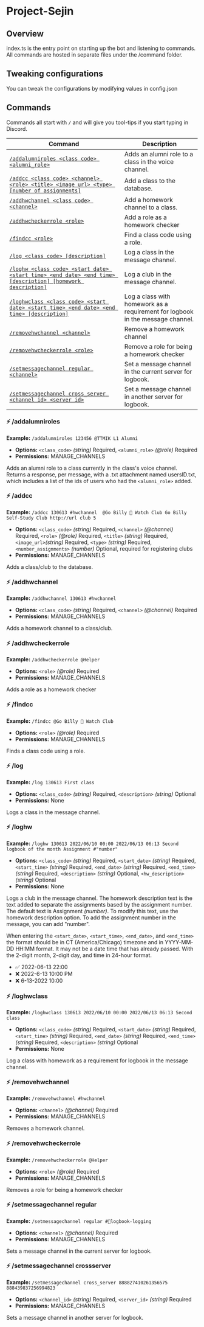 # Project-Sejin

## Overview
index.ts is the entry point on starting up the bot and listening to commands. 
All commands are hosted in separate files under the /command folder. 

## Tweaking configurations
You can tweak the configurations by modifying values in config.json

## Commands

Commands all start with `/` and will give you tool-tips if you start typing in Discord.

| Command                                                                                                                    |                             Description                             |
|----------------------------------------------------------------------------------------------------------------------------|-------------------------------------------------------------------|
| [`/addalumniroles <class code> <alumni_role>`](#-addalumniroles)                                                           | Adds an alumni role to a class in the voice channel.             |
| [`/addcc <class code> <channel> <role> <title> <image url> <type> [number of assignments]`](#-addcc)                       | Add a class to the database.                                        |
| [`/addhwchannel <class code> <channel>`](#-addhwchannel)                                                                   | Add a homework channel to a class.                                  |
| [`/addhwcheckerrole <role>`](#-addhwcheckerrole)                                                                           | Add a role as a homework checker                                    |
| [`/findcc <role>`](#-findcc)                                                                                                     | Find a class code using a role.                                     |
| [`/log <class code> [description]`](#-log)                                                                                 | Log a class in the message channel.                                 |
| [`/loghw <class code> <start date> <start time> <end date> <end time> [description] [homework description]`](#-loghw)      | Log a club in the message channel.                                  |
| [`/loghwclass <class code> <start date> <start time> <end date> <end time> [description]`](#-loghwclass) | Log a class with homework as a requirement for logbook in the message channel. |
| [`/removehwchannel <channel>`](#-removehwchannel)                                                                          | Remove a homework channel                                           |
| [`/removehwcheckerrole <role>`](#-removehwcheckerrole)                                                                     | Remove a role for being a homework checker                          |
| [`/setmessagechannel regular <channel>`](#-setmessagechannel-regular)                                                      | Set a message channel in the current server for logbook.            |
| [`/setmessagechannel cross_server <channel id> <server id>`](#-setmessagechannel-crossserver)                              | Set a message channel in another server for logbook.                |


#### <font size=3>⚡ /addalumniroles</font>

**Example:** `/addalumniroles 123456 @TTMIK L1 Alumni`

- **Options:** `<class_code>` _(string)_ Required, `<alumni_role>` *(@role)* Required
- **Permissions:** MANAGE_CHANNELS

Adds an alumni role to a class currently in the class's voice channel. 
Returns a response, per message, with a .txt attachment named usersID.txt, which includes a list of the ids of users who had the `<alumni_role>` added.

#### <font size=3>⚡ /addcc</font>

**Example:** `/addcc 130613 #hwchannel  @Go Billy 🧢 Watch Club Go Billy Self-Study Club http://url club 5`

- **Options:** `<class_code>` _(string)_ Required, `<channel>` *(@channel)* Required, `<role>` *(@role)* Required, `<title>` _(string)_ Required, `<image_url>`_(string)_ Required, `<type>` _(string)_ Required, `<number_assignments>` _(number)_ Optional, required for registering clubs
- **Permissions:** MANAGE_CHANNELS

Adds a class/club to the database.

#### <font size=3>⚡ /addhwchannel</font>

**Example:** `/addhwchannel 130613 #hwchannel`
- **Options:** `<class_code>` _(string)_ Required, `<channel>` *(@channel)* Required
- **Permissions:** MANAGE_CHANNELS

Adds a homework channel to a class/club.

#### <font size=3>⚡ /addhwcheckerrole</font>

**Example:** `/addhwcheckerrole @Helper`
- **Options:** `<role>` *(@role)* Required
- **Permissions:** MANAGE_CHANNELS

Adds a role as a homework checker

#### <font size=3>⚡ /findcc</font>

**Example:** `/findcc @Go Billy 🧢 Watch Club`
- **Options:** `<role>` *(@role)* Required
- **Permissions:** MANAGE_CHANNELS

Finds a class code using a role.

#### <font size=3>⚡ /log</font>

**Example:** `/log 130613 First class`
- **Options:** `<class_code>` _(string)_ Required, `<description>` _(string)_ Optional
- **Permissions:** None

Logs a class in the message channel. 

#### <font size=3>⚡ /loghw</font>

**Example:** `/loghw 130613 2022/06/10 00:00 2022/06/13 06:13 Second logbook of the month Assignment #"number"`
- **Options:** `<class_code>` _(string)_ Required, `<start_date>` _(string)_ Required, `<start_time>` _(string)_ Required, `<end_date>` _(string)_ Required, `<end_time>` _(string)_ Required, `<description>` _(string)_ Optional, `<hw_description>` _(string)_ Optional
- **Permissions:** None

Logs a club in the message channel. The homework description text is the text added to separate the assignments based by the assignment number. The default text is Assignment _(number)_. To modify this text, use the homework description option. To add the assignment number in the message, you can add "number". 

When entering the `<start_date>`, `<start_time>`, `<end_date>`, and `<end_time>` the format should be in CT (America/Chicago) timezone and in YYYY-MM-DD HH:MM format. It may not be a date time that has already passed. With the 2-digit month, 2-digit day, and time in 24-hour format.
   - ✅ 2022-06-13 22:00
   - ❌ 2022-6-13 10:00 PM
   - ❌ 6-13-2022 10:00

#### <font size=3>⚡ /loghwclass</font>

**Example:** `/loghwclass 130613 2022/06/10 00:00 2022/06/13 06:13 Second class`
- **Options:** `<class_code>` _(string)_ Required, `<start_date>` _(string)_ Required, `<start_time>` _(string)_ Required, `<end_date>` _(string)_ Required, `<end_time>` _(string)_ Required, `<description>` _(string)_ Optional
- **Permissions:** None

Log a class with homework as a requirement for logbook in the message channel.

#### <font size=3>⚡ /removehwchannel</font>

**Example:** `/removehwchannel #hwchannel`
- **Options:** `<channel>` *(@channel)* Required
- **Permissions:** MANAGE_CHANNELS

Removes a homework channel.

#### <font size=3>⚡ /removehwcheckerrole</font>

**Example:** `/removehwcheckerrole @Helper`
- **Options:** `<role>` *(@role)* Required
- **Permissions:** MANAGE_CHANNELS

Removes a role for being a homework checker

#### <font size=3>⚡ /setmessagechannel regular</font>

**Example:** `/setmessagechannel regular #📔logbook-logging`
- **Options:** `<channel>` *(@channel)* Required
- **Permissions:** MANAGE_CHANNELS

Sets a message channel in the current server for logbook.

#### <font size=3>⚡ /setmessagechannel crossserver</font>

**Example:** `/setmessagechannel cross_server 888827410261356575 888439837256994823`
- **Options:** `<channel_id>` *(string)* Required, `<server_id>` *(string)* Required
- **Permissions:** MANAGE_CHANNELS

Sets a message channel in another server for logbook.
